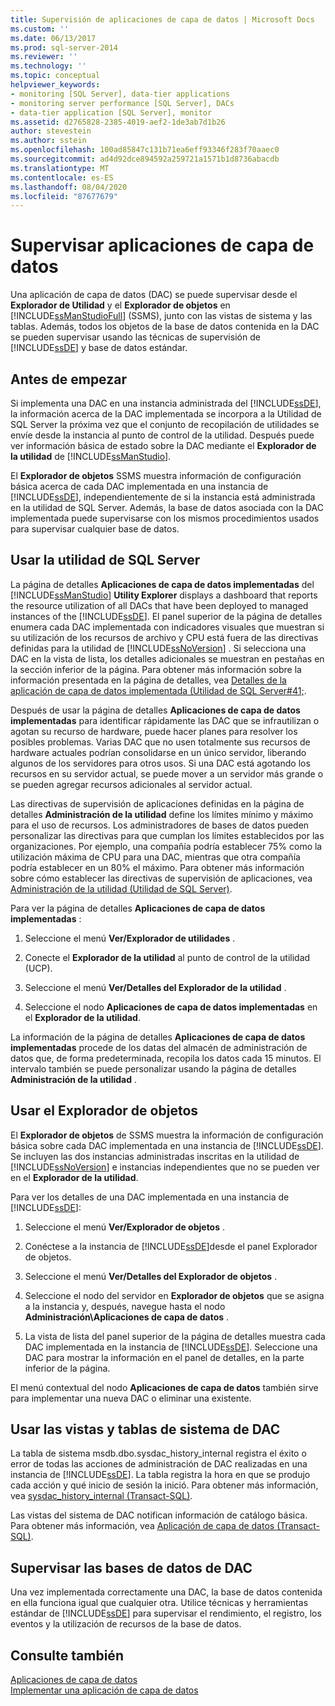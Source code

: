 ```yaml
---
title: Supervisión de aplicaciones de capa de datos | Microsoft Docs
ms.custom: ''
ms.date: 06/13/2017
ms.prod: sql-server-2014
ms.reviewer: ''
ms.technology: ''
ms.topic: conceptual
helpviewer_keywords:
- monitoring [SQL Server], data-tier applications
- monitoring server performance [SQL Server], DACs
- data-tier application [SQL Server], monitor
ms.assetid: d2765828-2385-4019-aef2-1de3ab7d1b26
author: stevestein
ms.author: sstein
ms.openlocfilehash: 100ad85847c131b71ea6eff93346f283f70aaec0
ms.sourcegitcommit: ad4d92dce894592a259721a1571b1d8736abacdb
ms.translationtype: MT
ms.contentlocale: es-ES
ms.lasthandoff: 08/04/2020
ms.locfileid: "87677679"
---
```

# <a name="monitor-data-tier-applications"></a>Supervisar aplicaciones de capa de datos
  Una aplicación de capa de datos (DAC) se puede supervisar desde el **Explorador de Utilidad** y el **Explorador de objetos** en [!INCLUDE[ssManStudioFull](../../includes/ssmanstudiofull-md.md)] (SSMS), junto con las vistas de sistema y las tablas. Además, todos los objetos de la base de datos contenida en la DAC se pueden supervisar usando las técnicas de supervisión de [!INCLUDE[ssDE](../../includes/ssde-md.md)] y base de datos estándar.  
  
## <a name="before-you-begin"></a>Antes de empezar  
 Si implementa una DAC en una instancia administrada del [!INCLUDE[ssDE](../../includes/ssde-md.md)], la información acerca de la DAC implementada se incorpora a la Utilidad de SQL Server la próxima vez que el conjunto de recopilación de utilidades se envíe desde la instancia al punto de control de la utilidad. Después puede ver información básica de estado sobre la DAC mediante el **Explorador de la utilidad** de [!INCLUDE[ssManStudio](../../includes/ssmanstudio-md.md)].  
  
 El **Explorador de objetos** SSMS muestra información de configuración básica acerca de cada DAC implementada en una instancia de [!INCLUDE[ssDE](../../includes/ssde-md.md)], independientemente de si la instancia está administrada en la utilidad de SQL Server. Además, la base de datos asociada con la DAC implementada puede supervisarse con los mismos procedimientos usados para supervisar cualquier base de datos.  
  
## <a name="using-the-sql-server-utility"></a>Usar la utilidad de SQL Server  
 La página de detalles **Aplicaciones de capa de datos implementadas** del [!INCLUDE[ssManStudio](../../includes/ssmanstudio-md.md)] **Utility Explorer** displays a dashboard that reports the resource utilization of all DACs that have been deployed to managed instances of the [!INCLUDE[ssDE](../../includes/ssde-md.md)]. El panel superior de la página de detalles enumera cada DAC implementada con indicadores visuales que muestran si su utilización de los recursos de archivo y CPU está fuera de las directivas definidas para la utilidad de [!INCLUDE[ssNoVersion](../../includes/ssnoversion-md.md)] . Si selecciona una DAC en la vista de lista, los detalles adicionales se muestran en pestañas en la sección inferior de la página. Para obtener más información sobre la información presentada en la página de detalles, vea [Detalles de la aplicación de capa de datos implementada &#40;Utilidad de SQL Server#41;](../../database-engine/deployed-data-tier-application-details-sql-server-utility.md).  
  
 Después de usar la página de detalles **Aplicaciones de capa de datos implementadas** para identificar rápidamente las DAC que se infrautilizan o agotan su recurso de hardware, puede hacer planes para resolver los posibles problemas. Varias DAC que no usen totalmente sus recursos de hardware actuales podrían consolidarse en un único servidor, liberando algunos de los servidores para otros usos. Si una DAC está agotando los recursos en su servidor actual, se puede mover a un servidor más grande o se pueden agregar recursos adicionales al servidor actual.  
  
 Las directivas de supervisión de aplicaciones definidas en la página de detalles **Administración de la utilidad** define los límites mínimo y máximo para el uso de recursos. Los administradores de bases de datos pueden personalizar las directivas para que cumplan los límites establecidos por las organizaciones. Por ejemplo, una compañía podría establecer 75% como la utilización máxima de CPU para una DAC, mientras que otra compañía podría establecer en un 80% el máximo. Para obtener más información sobre cómo establecer las directivas de supervisión de aplicaciones, vea [Administración de la utilidad &#40;Utilidad de SQL Server&#41;](../../database-engine/utility-administration-sql-server-utility.md).  
  
 Para ver la página de detalles **Aplicaciones de capa de datos implementadas** :  
  
1.  Seleccione el menú **Ver/Explorador de utilidades** .  
  
2.  Conecte el **Explorador de la utilidad** al punto de control de la utilidad (UCP).  
  
3.  Seleccione el menú **Ver/Detalles del Explorador de la utilidad** .  
  
4.  Seleccione el nodo **Aplicaciones de capa de datos implementadas** en el **Explorador de la utilidad**.  
  
 La información de la página de detalles **Aplicaciones de capa de datos implementadas** procede de los datas del almacén de administración de datos que, de forma predeterminada, recopila los datos cada 15 minutos. El intervalo también se puede personalizar usando la página de detalles **Administración de la utilidad** .  
  
## <a name="using-object-explorer"></a>Usar el Explorador de objetos  
 El **Explorador de objetos** de SSMS muestra la información de configuración básica sobre cada DAC implementada en una instancia de [!INCLUDE[ssDE](../../includes/ssde-md.md)]. Se incluyen las dos instancias administradas inscritas en la utilidad de [!INCLUDE[ssNoVersion](../../includes/ssnoversion-md.md)] e instancias independientes que no se pueden ver en el **Explorador de la utilidad**.  
  
 Para ver los detalles de una DAC implementada en una instancia de [!INCLUDE[ssDE](../../includes/ssde-md.md)]:  
  
1.  Seleccione el menú **Ver/Explorador de objetos** .  
  
2.  Conéctese a la instancia de [!INCLUDE[ssDE](../../includes/ssde-md.md)]desde el panel Explorador de objetos.  
  
3.  Seleccione el menú **Ver/Detalles del Explorador de objetos** .  
  
4.  Seleccione el nodo del servidor en **Explorador de objetos** que se asigna a la instancia y, después, navegue hasta el nodo **Administración\Aplicaciones de capa de datos** .  
  
5.  La vista de lista del panel superior de la página de detalles muestra cada DAC implementada en la instancia de [!INCLUDE[ssDE](../../includes/ssde-md.md)]. Seleccione una DAC para mostrar la información en el panel de detalles, en la parte inferior de la página.  
  
 El menú contextual del nodo **Aplicaciones de capa de datos** también sirve para implementar una nueva DAC o eliminar una existente.  
  
## <a name="using-the-dac-system-views-and-tables"></a>Usar las vistas y tablas de sistema de DAC  
 La tabla de sistema msdb.dbo.sysdac_history_internal registra el éxito o error de todas las acciones de administración de DAC realizadas en una instancia de [!INCLUDE[ssDE](../../includes/ssde-md.md)]. La tabla registra la hora en que se produjo cada acción y qué inicio de sesión la inició. Para obtener más información, vea [sysdac_history_internal &#40;Transact-SQL&#41;](/sql/relational-databases/system-tables/data-tier-application-tables-sysdac-history-internal).  
  
 Las vistas del sistema de DAC notifican información de catálogo básica. Para obtener más información, vea [Aplicación de capa de datos &#40;Transact-SQL&#41;](/sql/relational-databases/system-catalog-views/data-tier-application-views-dbo-sysdac-instances).  
  
## <a name="monitoring-dac-databases"></a>Supervisar las bases de datos de DAC  
 Una vez implementada correctamente una DAC, la base de datos contenida en ella funciona igual que cualquier otra. Utilice técnicas y herramientas estándar de [!INCLUDE[ssDE](../../includes/ssde-md.md)] para supervisar el rendimiento, el registro, los eventos y la utilización de recursos de la base de datos.  
  
## <a name="see-also"></a>Consulte también  
 [Aplicaciones de capa de datos](data-tier-applications.md)   
 [Implementar una aplicación de capa de datos](deploy-a-data-tier-application.md)  
  
  
